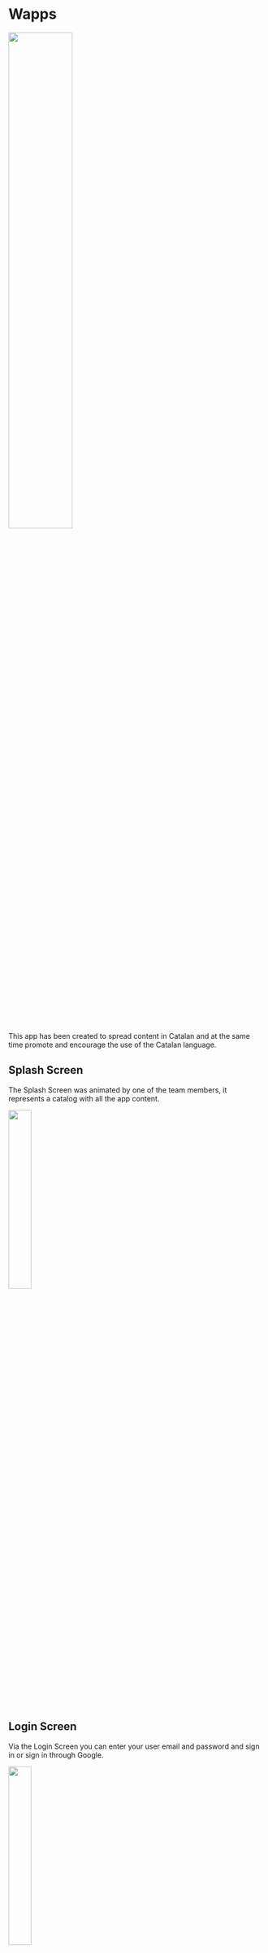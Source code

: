 # Wapps
<img src="https://user-images.githubusercontent.com/72110927/156069094-62d6511b-a4d5-467a-91ac-2f6dd0017474.svg" width="50%" height="50%">

This app has been created to spread content in Catalan and at the same time promote and encourage the use of the Catalan language. 

## Splash Screen
The Splash Screen was animated by one of the team members, it represents a catalog with all the app content.

<img src="https://user-images.githubusercontent.com/72110927/156055158-dd3fd1ec-8a0a-4ec2-a8de-f5bb711a503f.jpg" width="30%" height="30%">

## Login Screen
Via the Login Screen you can enter your user email and password and sign in or sign in through Google.

<img src="https://user-images.githubusercontent.com/72110927/156056428-ec66733f-cc3f-4b7c-8e00-989c24abe742.jpg" width="30%" height="30%">

## Register Screen
This screen is to be able to create your user for the app, you can add your username, a bio, your email and set a password.

<img src="https://user-images.githubusercontent.com/72110927/156055156-ac0d2818-cfbb-4c09-9861-f15d41d39f76.jpg" width="30%" height="30%">

## General Fragment
The General Fragment it's a Screen from where you can access all the sections in the app. It has a cute animation effect every time you click a section box.

<img src="https://user-images.githubusercontent.com/72110927/156055159-38f62fa8-5b95-42c2-8dee-6d1fd8010cc1.jpg" width="30%" height="30%">

## Music Screen
The Music Screen is where you can hear 20 different catalan songs thanks to the YouTube API incorporated.

<img src="https://user-images.githubusercontent.com/72110927/156056706-7a5b9cc8-81ad-47ec-aa90-9c0243ba800c.jpg" width="30%" height="30%">

## Music Detail Screen
This screen is actually a dialog that appears when you select a song. You can see different options in this dialog that will lead you to one screen or another.

<img src="https://user-images.githubusercontent.com/72110927/156056736-e33e0cf3-0863-44d8-a31c-aec30391abc4.jpg" width="30%" height="30%">

## Music Singer Screen
Here you can see a singer and it's different albums and singles in Catalan.

<img src="https://user-images.githubusercontent.com/72110927/156056764-ca039d21-d245-4347-94eb-5b9c5bbdb76c.jpg" width="30%" height="30%">

## Movie Platform Screen
Via this Screen you can choose the platform of your interest.

<img src="https://user-images.githubusercontent.com/72110927/156061392-c35a0de7-21b6-46f1-a67c-99fbcf305c99.jpg" width="30%" height="30%">

## Movie List Screen
After selecting a platform you can see a list of different movies, or series or even documentaries that are available in that platform.

<img src="https://user-images.githubusercontent.com/72110927/156056819-4698410a-e407-4548-ad47-bb0896c1a388.jpg" width="30%" height="30%">

## Movie Detail Screen
In this screen you can actually see the trailer of your chosen movie, serie or documentary, read it's sinopsis, and see it's tags, apart from being able to go to the official page of the platform and marking this audiovisual as your favourite.

<img src="https://user-images.githubusercontent.com/72110927/156057166-62018e5e-0ada-4ed9-9d79-93ab72eae25f.jpg" width="30%" height="30%">

## Game Platform Screen
This screen contains different game platforms where you can see the video games that are available in Catalan.

<img src="https://user-images.githubusercontent.com/72110927/156057203-d4aa179f-4778-4cf1-9dd8-5f25c5aabca2.jpg" width="30%" height="30%">

## Game List Screen
Once you've selected your platform of interest you can see the list of games that are available.

<img src="https://user-images.githubusercontent.com/72110927/156061426-28bc76f7-19e4-428d-8f62-630490d9ebb2.jpg" width="30%" height="30%">

## Game Detail Screen
The Game Detail Screen contains detail of every game, you can see it's trailer, the images from the slider, it's description, in which other platforms it's available, you can go to it's official translation page or you can even share it.

<img src="https://user-images.githubusercontent.com/72110927/156055163-4bd3c1f4-4c0a-4e20-9ec0-0a7c65643555.jpg" width="30%" height="30%">

## Book List Screen
The Book List Screen is a screen in which we show you different books divided by it's category.

<img src="https://user-images.githubusercontent.com/72110927/156059770-8af5dd59-fd94-4a3a-b824-46521c1facde.jpg" width="30%" height="30%">

## Book Detail Screen
If you click a book this screen appears, in this screen you can read the book's sinopsis, apart from being able to go to a page where you can buy the book.

<img src="https://user-images.githubusercontent.com/72110927/156060745-a64e4d6a-244e-4f8b-9dde-6104963fd896.jpg" width="30%" height="30%">

## Profile Screen
This screen was created to be able to modify your user, this way you can add your personalized user image or even change information like your username, email and password.

<img src="https://user-images.githubusercontent.com/72110927/156061713-96107ec5-c9ab-4cd5-ad98-d82035abc0ea.jpg" width="30%" height="30%">

## Favourite Screen
The Favourite Screen is made so you can access to your favourites from each section.

<img src="https://user-images.githubusercontent.com/72110927/156057242-c98c54f2-600d-47ab-80f8-c28111a961b2.jpg" width="30%" height="30%">

## Music Favourite Screen
This screen shows you the songs that you have marked as your favourites.

<img src="https://user-images.githubusercontent.com/72110927/156061472-26f4ce99-6775-4406-a4ab-c2cc4b141543.jpg" width="30%" height="30%">

## Movie Favourite Screen
This screen shows you the movies, series or documentaries that you have marked as your favourites.

<img src="https://user-images.githubusercontent.com/72110927/156061488-6987d473-07a4-4d60-95b1-8fd0fec97c4c.jpg" width="30%" height="30%">

## Game Favourite Screen
This screen shows you the games that you have marked as your favourites.

<img src="https://user-images.githubusercontent.com/72110927/156061529-1105589f-76ed-40d4-bad4-a070121cfa7d.jpg" width="30%" height="30%">

## Book Favourite Screen
This screen shows you the books that you have marked as your favourites.

<img src="https://user-images.githubusercontent.com/72110927/156061548-a2fcb186-2899-4168-948b-2c496b109372.jpg" width="30%" height="30%">

## Information Screen
The Information Screen was made to be able to tell a little bit about us and about the app. It has 3 boxes that once touched expand.

<img src="https://user-images.githubusercontent.com/72110927/156060809-0d178f07-83ad-4e79-bd08-53e943b161da.jpg" width="30%" height="30%">

## Search Bar
We have also added a search bar in our app so you can search a movie by it's name or a song by it's title more easily.

<img src="https://user-images.githubusercontent.com/72110927/156061816-79605d4b-22f6-4ee8-bb08-5612fccf4565.jpg" width="30%" height="30%">

## Lateral Menu
The app has a lateral menu to be able to access to screens like the Information Screen or the Profile Screen, apart from having an option to be able to disconnect whenever the user wants.

<img src="https://user-images.githubusercontent.com/72110927/156062079-391676d6-98bc-4fe2-9717-5c8c35266aa5.jpg" width="30%" height="30%">
